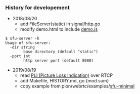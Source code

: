 ### History for developement

- 2018/08/20
    - add FileServer(static) in signal/[http.go](internal/signal/http.go)
    - modify demo.html to include [demo.js](static/demo.js)
```
$ sfu-server -h
Usage of sfu-server:
  -dir string
        base directory (default "static")
  -port int
        http server port (default 8080)
```

- 2019/08/19
    - read [PLI (Picture Loss Indication)](https://webrtcglossary.com/pli/) over RTCP
    - add Makefile, HISTORY.md, go.{mod.sum}
    - copy example from pion/webrtc/examples/[sfu-minimal](https://github.com/pion/webrtc/tree/master/examples/sfu-minimal)

